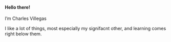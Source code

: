 #### Hello there!
I’m Charles Villegas

I like a lot of things, most especially my signifacnt other, and learning comes right below them.
<!---
ColorLez01/ColorLez01 is a ✨ special ✨ repository because its `README.md` (this file) appears on your GitHub profile.
You can click the Preview link to take a look at your changes.
--->
